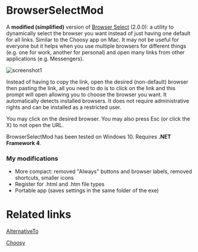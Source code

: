 # BrowserSelectMod
A **modified (simplified)** version of [Browser Select](https://github.com/stevehoek/BrowserSelect) (2.0.0): a utility to dynamically select the browser you want instead of just having one default for all links. Similar to the Choosy app on Mac. It may not be useful for everyone but it helps when you use multiple browsers for different things (e.g. one for work, another for personal) and open many links from other applications (e.g. Messengers).

![screenshot1](https://raw.githubusercontent.com/zumoshi/BrowserSelect/master/screenshots/photo_2016-07-11_13-44-19.png)

Instead of having to copy the link, open the desired (non-default) browser then pasting the link, all you need to do is to click on the link and this prompt will open allowing you to choose the browser you want. It automatically detects installed browsers. It does not require administrative rights and can be installed as a restricted user.

You may click on the desired browser. You may also press Esc (or click the X) to not open the URL.

BrowserSelectMod has been tested on Windows 10. Requires **.NET Framework 4**.

### My modifications ###
* More compact: removed "Always" buttons and browser labels, removed shortcuts, smaller icons
* Register for .html and .htm file types
* Portable app (saves settings in the same folder of the exe)

# Related links

[AlternativeTo](http://alternativeto.net/software/choosy/)

[Choosy](https://www.choosyosx.com/)
